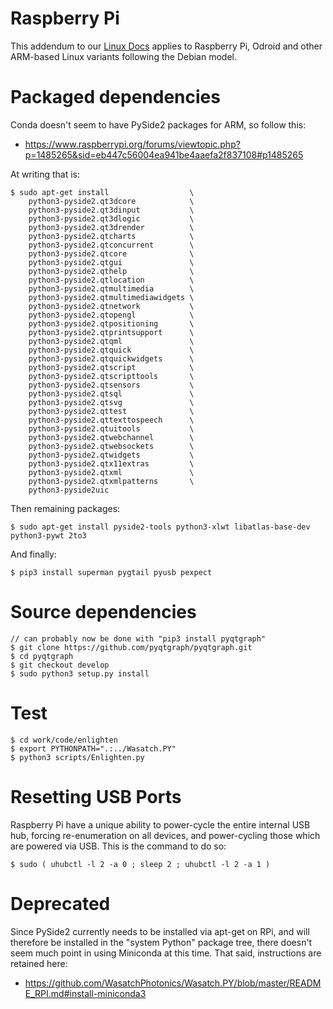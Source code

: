 # Raspberry Pi

This addendum to our [Linux Docs](README_LINUX.md) applies to Raspberry Pi, 
Odroid and other ARM-based Linux variants following the Debian model.

# Packaged dependencies

Conda doesn't seem to have PySide2 packages for ARM, so follow this:

- https://www.raspberrypi.org/forums/viewtopic.php?p=1485265&sid=eb447c56004ea941be4aaefa2f837108#p1485265

At writing that is:  

    $ sudo apt-get install                  \
        python3-pyside2.qt3dcore            \
        python3-pyside2.qt3dinput           \
        python3-pyside2.qt3dlogic           \
        python3-pyside2.qt3drender          \
        python3-pyside2.qtcharts            \
        python3-pyside2.qtconcurrent        \
        python3-pyside2.qtcore              \
        python3-pyside2.qtgui               \
        python3-pyside2.qthelp              \
        python3-pyside2.qtlocation          \
        python3-pyside2.qtmultimedia        \
        python3-pyside2.qtmultimediawidgets \
        python3-pyside2.qtnetwork           \
        python3-pyside2.qtopengl            \
        python3-pyside2.qtpositioning       \
        python3-pyside2.qtprintsupport      \
        python3-pyside2.qtqml               \
        python3-pyside2.qtquick             \
        python3-pyside2.qtquickwidgets      \
        python3-pyside2.qtscript            \
        python3-pyside2.qtscripttools       \
        python3-pyside2.qtsensors           \
        python3-pyside2.qtsql               \
        python3-pyside2.qtsvg               \
        python3-pyside2.qttest              \
        python3-pyside2.qttexttospeech      \
        python3-pyside2.qtuitools           \
        python3-pyside2.qtwebchannel        \
        python3-pyside2.qtwebsockets        \
        python3-pyside2.qtwidgets           \
        python3-pyside2.qtx11extras         \
        python3-pyside2.qtxml               \
        python3-pyside2.qtxmlpatterns       \
        python3-pyside2uic

Then remaining packages:

    $ sudo apt-get install pyside2-tools python3-xlwt libatlas-base-dev python3-pywt 2to3

And finally:

    $ pip3 install superman pygtail pyusb pexpect

# Source dependencies

    // can probably now be done with "pip3 install pyqtgraph"
    $ git clone https://github.com/pyqtgraph/pyqtgraph.git
    $ cd pyqtgraph
    $ git checkout develop
    $ sudo python3 setup.py install

# Test

    $ cd work/code/enlighten
    $ export PYTHONPATH=".:../Wasatch.PY"
    $ python3 scripts/Enlighten.py

# Resetting USB Ports

Raspberry Pi have a unique ability to power-cycle the entire internal USB hub, 
forcing re-enumeration on all devices, and power-cycling those which are powered
via USB.  This is the command to do so:

    $ sudo ( uhubctl -l 2 -a 0 ; sleep 2 ; uhubctl -l 2 -a 1 )

# Deprecated

Since PySide2 currently needs to be installed via apt-get on RPi, and will therefore be
installed in the "system Python" package tree, there doesn't seem much point in using
Miniconda at this time.  That said, instructions are retained here:

- https://github.com/WasatchPhotonics/Wasatch.PY/blob/master/README_RPI.md#install-miniconda3
